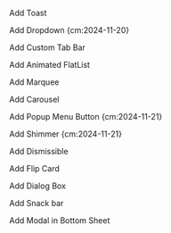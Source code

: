 Add Toast

Add Dropdown {cm:2024-11-20}

Add Custom Tab Bar

Add Animated FlatList

Add Marquee

Add Carousel

Add Popup Menu Button {cm:2024-11-21}

Add Shimmer {cm:2024-11-21}

Add Dismissible

Add Flip Card

Add Dialog Box

Add Snack bar

Add Modal in Bottom Sheet
